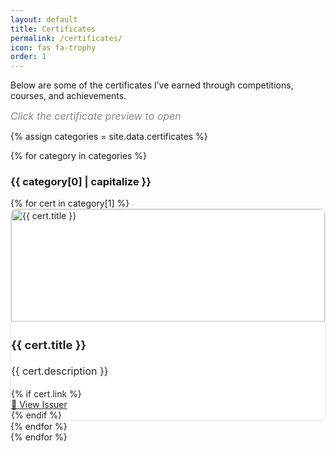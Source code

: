 ```yaml
---
layout: default
title: Certificates
permalink: /certificates/
icon: fas fa-trophy
order: 1
---
```


Below are some of the certificates I’ve earned through competitions, courses, and achievements.

<div class="mb-3" style="font-size: 1rem; color: #888;">
  <em>Click the certificate preview to open</em>
</div>

<style>
 :root {
   --cert-card-bg: #fff;
   --cert-card-color: #222;
   --cert-card-border: #e0e0e0;
   --cert-card-title: #222;
   --cert-card-text: #222;
   --cert-card-link: #222;
   --cert-card-img-bg: #fff;
 }
 
 /* Automatic dark mode based on system preference */
 @media (prefers-color-scheme: dark) {
   :root {
     --cert-card-bg: #1E1E1E;
     --cert-card-color: #f1f3f6;
     --cert-card-border: #1E1E1E;
     --cert-card-title: #f1f3f6;
     --cert-card-text: #f1f3f6;
     --cert-card-link: #f1f3f6;
     --cert-card-img-bg: #23272f;
   }
 }
 
 /* Manual theme overrides */
 html[data-mode="dark"],
 body[data-mode="dark"],
 [data-bs-theme="dark"],
 .dark-mode {
   --cert-card-bg: #1E1E1E;
   --cert-card-color: #f1f3f6;
   --cert-card-border: #1E1E1E;
   --cert-card-title: #f1f3f6;
   --cert-card-text: #f1f3f6;
   --cert-card-link: #f1f3f6;
   --cert-card-img-bg: #23272f;
 }
 
 html[data-mode="light"],
 body[data-mode="light"],
 [data-bs-theme="light"],
 .light-mode {
   --cert-card-bg: #fff;
   --cert-card-color: #222;
   --cert-card-border: #e0e0e0;
   --cert-card-title: #222;
   --cert-card-text: #222;
   --cert-card-link: #222;
   --cert-card-img-bg: #fff;
 }
 
 .card.project-card, .project-card {
   background-color: var(--cert-card-bg) !important;
   color: var(--cert-card-color) !important;
   border: 1px solid var(--cert-card-border) !important;
   border-radius: 0.5rem;
   transition: background 0.2s, color 0.2s, border-color 0.2s;
 }
 
 .card.project-card .card-title,
 .card.project-card .card-text,
 .card.project-card .card-link,
 .project-card .card-title,
 .project-card .card-text,
 .project-card .card-link {
   color: var(--cert-card-color) !important;
 }
 
 .card.project-card .card-title,
 .project-card .card-title {
   color: var(--cert-card-title) !important;
 }
 
 .card.project-card .card-text,
 .project-card .card-text {
   color: var(--cert-card-text) !important;
 }
 
 .card.project-card .card-link,
 .project-card .card-link {
   color: var(--cert-card-link) !important;
   text-decoration: underline;
 }
 
 .card.project-card .card-link:hover,
 .project-card .card-link:hover {
   opacity: 0.8;
 }
 
 .project-card .card-img-top {
   background: var(--cert-card-img-bg) !important;
 }
</style>

{% assign categories = site.data.certificates %}

{% for category in categories %}
### {{ category[0] | capitalize }}

<div class="container-fluid px-0 mb-4">
  <div class="row row-cols-1 row-cols-md-2 g-4">
    {% for cert in category[1] %}
      <div class="col d-flex align-items-stretch">
        <div class="card h-100 shadow-sm project-card w-100">
          <a href="{{ cert.image }}" target="_blank" style="display:block;">
            <img src="{{ cert.image }}" class="card-img-top" style="object-fit: contain; width: 100%; height: 180px; aspect-ratio: 16/9; border-radius: 0.5rem 0.5rem 0 0;" alt="{{ cert.title }}">
          </a>
          <div class="card-body d-flex flex-column p-3 pb-2">
            <h3 class="card-title mb-1 mt-0" style="font-size: 1.15rem; line-height: 1.2;">{{ cert.title }}</h3>
            <p class="card-text mb-2 mt-1" style="font-size: 1rem; line-height: 1.5;">{{ cert.description }}</p>
            {% if cert.link %}
            <div class="mt-auto pt-2">
              <a href="{{ cert.link }}" target="_blank" class="card-link">🔗 View Issuer</a>
            </div>
            {% endif %}
          </div>
        </div>
      </div>
    {% endfor %}
  </div>
</div>
{% endfor %}

